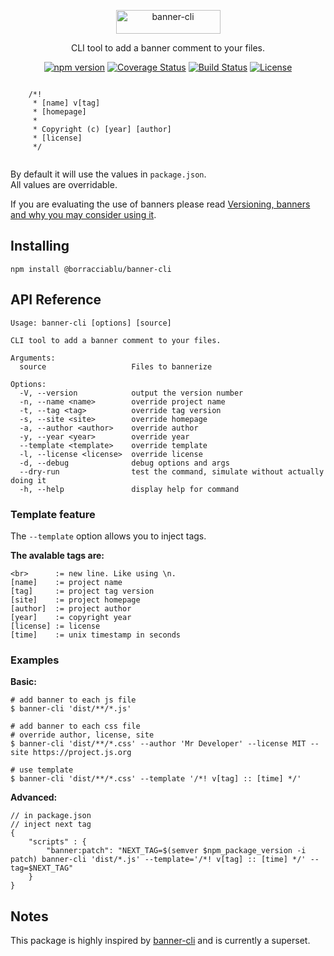 <p align="center">
  <a href="https://github.com/borracciaBlu/banner-cli/" target="_blank">
    <img src="https://user-images.githubusercontent.com/2061731/233875381-457b1456-a1d9-4295-8713-d0a61c7d987e.svg" width="167px" height="38px" alt="banner-cli" />
  </a>
</p>



<p align="center">
  CLI tool to add a banner comment to your files.
</p>

<p dir="auto"  align="center">
    <a href="https://badge.fury.io/js/%40borracciablu%2Fbanner-cli"><img src="https://badge.fury.io/js/%40borracciablu%2Fbanner-cli.svg" alt="npm version"></a>
    <a href="https://coveralls.io/github/borracciaBlu/banner-cli?branch=main"><img src="https://coveralls.io/repos/github/borracciaBlu/banner-cli/badge.svg?branch=main" alt="Coverage Status"></a>
    <a href="https://github.com/borracciaBlu/banner-cli/actions?query=workflow%3Abuild-test"><img src="https://github.com/borracciaBlu/banner-cli/workflows/build-test/badge.svg" alt="Build Status"></a>
    <a href="https://github.com/borracciaBlu/banner-cli/blob/main/LICENSE"><img src="https://img.shields.io/badge/License-BSD%203--Clause-blue.svg" alt="License"></a>
</p>


```

    /*! 
     * [name] v[tag]
     * [homepage]
     *
     * Copyright (c) [year] [author]
     * [license]
     */


```

By default it will use the values in `package.json`.  
All values are overridable.  

If you are evaluating the use of banners please read [Versioning, banners and why you may consider using it](https://adropincalm.com/blog/versioning-and-banners/).

## Installing

`npm install @borracciablu/banner-cli`


## API Reference

```
Usage: banner-cli [options] [source]

CLI tool to add a banner comment to your files.

Arguments:
  source                   Files to bannerize

Options:
  -V, --version            output the version number
  -n, --name <name>        override project name
  -t, --tag <tag>          override tag version
  -s, --site <site>        override homepage
  -a, --author <author>    override author
  -y, --year <year>        override year
  --template <template>    override template
  -l, --license <license>  override license
  -d, --debug              debug options and args
  --dry-run                test the command, simulate without actually doing it
  -h, --help               display help for command
```

### Template feature

The `--template` option allows you to inject tags.  

**The avalable tags are:**

```
<br>      := new line. Like using \n. 
[name]    := project name
[tag]     := project tag version
[site]    := project homepage
[author]  := project author
[year]    := copyright year
[license] := license
[time]    := unix timestamp in seconds
```

### Examples
**Basic:**

```
# add banner to each js file
$ banner-cli 'dist/**/*.js'

# add banner to each css file
# override author, license, site
$ banner-cli 'dist/**/*.css' --author 'Mr Developer' --license MIT --site https://project.js.org

# use template 
$ banner-cli 'dist/**/*.css' --template '/*! v[tag] :: [time] */'
```

**Advanced:**

```
// in package.json 
// inject next tag 
{
    "scripts" : {
        "banner:patch": "NEXT_TAG=$(semver $npm_package_version -i patch) banner-cli 'dist/*.js' --template='/*! v[tag] :: [time] */' --tag=$NEXT_TAG"
    }
}

```

## Notes 
This package is highly inspired by [banner-cli](https://www.npmjs.com/package/banner-cli) and is currently a superset.